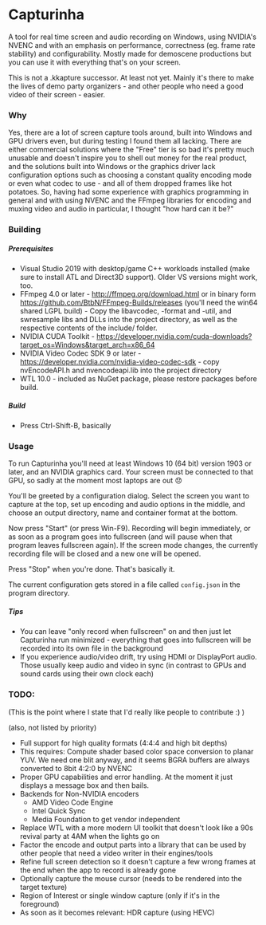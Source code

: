 # Capturinha

A tool for real time screen and audio recording on Windows, using NVIDIA's NVENC and with an emphasis 
on performance, correctness (eg. frame rate stability) and configurability. Mostly made for demoscene productions
but you can use it with everything that's on your screen.

This is not a .kkapture successor. At least not yet. Mainly it's there to make the lives of demo party 
organizers - and other people who need a good video of their screen - easier.

### Why

Yes, there are a lot of screen capture tools around, built into Windows and GPU drivers even, 
but during testing I found them all lacking. There are either commercial solutions where the 
"Free" tier is so bad it's pretty much unusable and doesn't inspire you to shell out money 
for the real product, and the solutions built into Windows or the graphics driver lack configuration 
options such as choosing a constant quality encoding mode or even what codec to use - 
and all of them dropped frames like hot potatoes. So, having had some experience with graphics 
programming in general and with using NVENC and the FFmpeg libraries for encoding and muxing video 
and audio in particular, I thought "how hard can it be?"

### Building

##### Prerequisites
* Visual Studio 2019 with desktop/game C++ workloads installed (make sure to install ATL and Direct3D support). Older VS versions might work, too.
* FFmpeg 4.0 or later - http://ffmpeg.org/download.html or in binary form https://github.com/BtbN/FFmpeg-Builds/releases (you'll need the win64 shared LGPL build) - Copy the libavcodec, -format and -util, and swresample libs and DLLs into the project directory, as well as the respective contents of the include/ folder.
* NVIDIA CUDA Toolkit - https://developer.nvidia.com/cuda-downloads?target_os=Windows&target_arch=x86_64 
* NVIDIA Video Codec SDK 9 or later - https://developer.nvidia.com/nvidia-video-codec-sdk - copy nvEncodeAPI.h and nvencodeapi.lib into the project directory
* WTL 10.0 - included as NuGet package, please restore packages before build.

##### Build
* Press Ctrl-Shift-B, basically 

### Usage

To run Capturinha you'll need at least Windows 10 (64 bit) version 1903 or later, and an NVIDIA graphics card.
Your screen must be connected to that GPU, so sadly at the moment most laptops are out 😞

You'll be greeted by a configuration dialog. Select the screen you want to capture at the top, 
set up encoding and audio options in the middle, and choose an output directory, name and container format
at the bottom.

Now press "Start" (or press Win-F9). Recording will begin immediately, or as soon as a program goes into fullscreen
(and will pause when that program leaves fullscreen again). If the screen mode changes, the currently 
recording file will be closed and a new one will be opened.

Press "Stop" when you're done. That's basically it.

The current configuration gets stored in a file called `config.json` in the program directory.

##### Tips
* You can leave "only record when fullscreen" on and then just let Capturinha run minimized - 
  everything that goes into fullscreen will be recorded into its own file in the background
* If you experience audio/video drift, try using HDMI or DisplayPort audio. Those usually keep
  audio and video in sync (in contrast to GPUs and sound cards using their own clock each)

### TODO:

(This is the point where I state that I'd really like people to contribute :) )

(also, not listed by priority)

* Full support for high quality formats (4:4:4 and high bit depths)
* This requires: Compute shader based color space conversion to planar YUV. We need one blit anyway, and it seems
  BGRA buffers are always converted to 8bit 4:2:0 by NVENC
* Proper GPU capabilities and error handling. At the moment it just displays a message box and then bails.
* Backends for Non-NVIDIA encoders
  * AMD Video Code Engine
  * Intel Quick Sync
  * Media Foundation to get vendor independent
* Replace WTL with a more modern UI toolkit that doesn't look like a 90s revival party at 4AM when the lights go on
* Factor the encode and output parts into a library that can be used by other people that need a video writer in their engines/tools
* Refine full screen detection so it doesn't capture a few wrong frames at the end 
  when the app to record is already gone
* Optionally capture the mouse cursor (needs to be rendered into the target texture)
* Region of Interest or single window capture (only if it's in the foreground)
* As soon as it becomes relevant: HDR capture (using HEVC)
